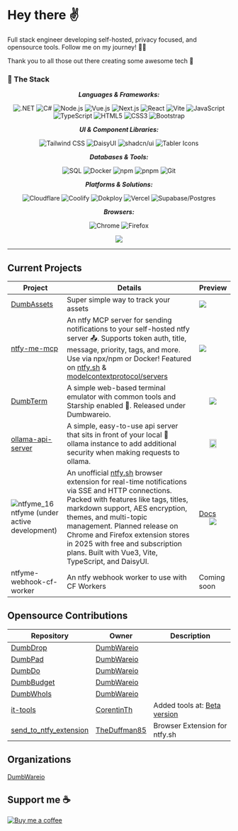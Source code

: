 # Hey there ✌️ 
Full stack engineer developing self-hosted, privacy focused, and opensource tools. Follow me on my journey! 🙌🏼

Thank you to all those out there creating some awesome tech 💯

### 🚀 The Stack

<div align=center>

***Languages & Frameworks:***

![.NET](https://img.shields.io/badge/Backend-.NET-512BD4?style=flat&logo=.net&logoColor=white)
![C#](https://img.shields.io/badge/Language-C%23-239120?style=flat&logo=c-sharp&logoColor=white)
![Node.js](https://img.shields.io/badge/Runtime-Node.js-339933?style=flat&logo=nodedotjs&logoColor=white)
![Vue.js](https://img.shields.io/badge/Framework-Vue.js-4FC08D?style=flat&logo=vuedotjs&logoColor=white)
![Next.js](https://img.shields.io/badge/Framework-Nextjs-000000?style=flat&logo=nextdotjs&logoColor=white)
![React](https://img.shields.io/badge/Framework-React-61DAFB?style=flat&logo=react&logoColor=white)
![Vite](https://img.shields.io/badge/BuildTool-Vite-646CFF?style=flat&logo=vite&logoColor=white)
![JavaScript](https://img.shields.io/badge/Language-JavaScript-F7DF1E?style=flat&logo=javascript&logoColor=black)
![TypeScript](https://img.shields.io/badge/Language-TypeScript-3178C6?style=flat&logo=typescript&logoColor=white)
![HTML5](https://img.shields.io/badge/Language-HTML5-E34F26?style=flat&logo=html5&logoColor=white)
![CSS3](https://img.shields.io/badge/Language-CSS3-1572B6?style=flat&logo=css3&logoColor=white)
![Bootstrap](https://img.shields.io/badge/Framework-Bootstrap-7952B3?style=flat&logo=bootstrap&logoColor=white)

***UI & Component Libraries:***

![Tailwind CSS](https://img.shields.io/badge/Tailwind_CSS-06B6D4?style=flat&logo=tailwindcss&logoColor=white)
![DaisyUI](https://img.shields.io/badge/DaisyUI-5604E6?style=flat&logo=daisyui&logoColor=white)
![shadcn/ui](https://img.shields.io/badge/shadcn%2Fui-000000?style=flat&logo=shadcnui&logoColor=white)
![Tabler Icons](https://img.shields.io/badge/Icons-Tabler_Icons-206BC4?style=flat&logo=tablericons&logoColor=white)

***Databases & Tools:***

![SQL](https://img.shields.io/badge/Database-SQL-4479A1?style=flat&logo=sql&logoColor=white)
![Docker](https://img.shields.io/badge/Containerization-docker-2496ED?style=flat&logo=docker&logoColor=white)
![npm](https://img.shields.io/badge/PackageMgr-npm-CB3837?style=flat&logo=npm&logoColor=white)
![pnpm](https://img.shields.io/badge/PackageMgr-pnpm-F69220?style=flat&logo=pnpm&logoColor=white)
![Git](https://img.shields.io/badge/VersionControl-Git-F05032?style=flat&logo=git&logoColor=white)

***Platforms & Solutions:***
  
![Cloudflare](https://img.shields.io/badge/Platform-Cloudflare-F38020?style=flat&logo=cloudflare&logoColor=white)
![Coolify](https://img.shields.io/badge/Self--Hosting-Coolify-2C5234?style=flat&logo=docker&logoColor=white)
![Dokploy](https://img.shields.io/badge/Self--Hosting-Dokploy-007ACC?style=flat&logo=docker&logoColor=white)
![Vercel](https://img.shields.io/badge/Platform-Vercel-000000?style=flat&logo=vercel&logoColor=white)
![Supabase/Postgres](https://img.shields.io/badge/Database-Supabase%2FPostgres-3ECF8E?style=flat&logo=supabase&logoColor=white)

***Browsers:***

![Chrome](https://img.shields.io/badge/Browser-Chrome-4285F4?style=flat&logo=googlechrome&logoColor=white)
![Firefox](https://img.shields.io/badge/Browser-Firefox-FF7139?style=flat&logo=firefox&logoColor=white)

![](https://komarev.com/ghpvc/?username=gitmotion&abbreviated=true&style=for-the-badge)

</div>

---

## Current Projects

| Project       | Details                                                                                       | Preview                                                                                                                           |
|---------------|-----------------------------------------------------------------------------------------------|-----------------------------------------------------------------------------------------------------------------------------------|
| [DumbAssets](https://github.com/DumbWareio/DumbAssets) | Super simple way to track your assets | <img src="https://github.com/user-attachments/assets/4c90541b-fb7d-44ac-bacb-064422abd529" />  |
| [ntfy-me-mcp](https://github.com/gitmotion/ntfy-me-mcp) | An ntfy MCP server for sending notifications to your self-hosted ntfy server 📤. Supports token auth, title, message, priority, tags, and more. Use via npx/npm or Docker! Featured on [ntfy.sh](https://docs.ntfy.sh/integrations/) & [modelcontextprotocol/servers](https://github.com/modelcontextprotocol/servers)  | <a href="https://glama.ai/mcp/servers/@gitmotion/ntfy-me-mcp"><img src="https://glama.ai/mcp/servers/@gitmotion/ntfy-me-mcp/badge" /></a>  |
| [DumbTerm](https://github.com/dumbwareio/DumbTerm) | A simple web-based terminal emulator with common tools and Starship enabled 🚀. Released under Dumbwareio.                | <div align="center"><img src="https://github.com/user-attachments/assets/d7847f80-a8fc-428c-9515-2c299ebd8f67" /></div>           |
| [ollama-api-server](https://github.com/gitmotion/ollama-api-server) | A simple, easy-to-use api server that sits in front of your local 🦙 ollama instance to add additional security when making requests to ollama. | <div align="center"><img src="https://github.com/user-attachments/assets/2840746e-9ea0-4f92-bcee-39115c5990ab" width=50% /></div> |
| ![ntfyme_16](https://github.com/user-attachments/assets/2e7d3239-2d0a-4919-a5c5-8b2790886fd5) ntfyme (under active development) | An unofficial [ntfy.sh](https://github.com/binwiederhier/ntfy) browser extension for real-time notifications via SSE and HTTP connections. Packed with features like tags, titles, markdown support, AES encryption, themes, and multi-topic management. Planned release on Chrome and Firefox extension stores in 2025 with free and subscription plans. Built with Vue3, Vite, TypeScript, and DaisyUI. | [Docs](https://ntfyme-pro.vercel.app/docs)<br><div id="ntfymeHeader" align="center"><img src="https://github.com/user-attachments/assets/e87e7b57-83bd-4d9a-bc2e-9a9b3395e22d" /></div> |
| ntfyme-webhook-cf-worker | An ntfy webhook worker to use with CF Workers | Coming soon  |

## Opensource Contributions

| Repository                                                   | Owner                                                      | Description                         |
|--------------------------------------------------------------|-----------------------------------------------------------|--------------------------------------|
| [DumbDrop](https://github.com/DumbWareio/DumbDrop)           | [DumbWareio](https://github.com/DumbWareio)               |                                      |
| [DumbPad](https://github.com/DumbWareio/DumbPad)             | [DumbWareio](https://github.com/DumbWareio)               |                                      |
| [DumbDo](https://github.com/DumbWareio/DumbDo)               | [DumbWareio](https://github.com/DumbWareio)               |                                      |
| [DumbBudget](https://github.com/DumbWareio/DumbBudget)       | [DumbWareio](https://github.com/DumbWareio)               |                                      |
| [DumbWhoIs](https://github.com/DumbWareio/DumbWhoIs)         | [DumbWareio](https://github.com/DumbWareio)               |                                      |
| [it-tools](https://github.com/gitmotion/it-tools)            | [CorentinTh](https://github.com/CorentinTh)               | Added tools at: [Beta version](https://gitmotion-it-tools-beta.vercel.app/) |
| [send_to_ntfy_extension](https://github.com/gitmotion/send_to_ntfy_extension) | [TheDuffman85](https://github.com/TheDuffman85) | Browser Extension for ntfy.sh |

## Organizations
[DumbWareio](https://github.com/DumbWareio)

## Support me ☕
<a href="https://www.buymeacoffee.com/gitmotion" target="_blank" rel="noopener noreferrer">
  <img src="https://www.buymeacoffee.com/assets/img/custom_images/yellow_img.png" alt="Buy me a coffee" />
</a>
